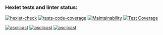 ### Hexlet tests and linter status:
[![hexlet-check](https://github.com/xxphantom/backend-project-lvl2/workflows/hexlet-check/badge.svg)](https://github.com/xxphantom/backend-project-lvl2/actions?query=workflow%3Ahexlet-check) [![tests-code-coverage](https://github.com/xxphantom/backend-project-lvl2/workflows/tests-code-coverage/badge.svg)](https://github.com/xxphantom/backend-project-lvl2/actions?query=workflow%3Atests-code-coverage) [![Maintainability](https://api.codeclimate.com/v1/badges/6b0a6d44d6ba2fcc7e67/maintainability)](https://codeclimate.com/github/xxphantom/backend-project-lvl2/maintainability) [![Test Coverage](https://api.codeclimate.com/v1/badges/6b0a6d44d6ba2fcc7e67/test_coverage)](https://codeclimate.com/github/xxphantom/backend-project-lvl2/test_coverage)

[![asciicast](https://asciinema.org/a/365134.svg)](https://asciinema.org/a/365134)
[![asciicast](https://asciinema.org/a/366335.svg)](https://asciinema.org/a/366335)
[![asciicast](https://asciinema.org/a/366571.svg)](https://asciinema.org/a/366571)

